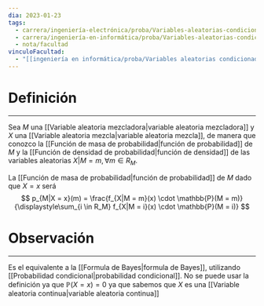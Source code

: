 ```yaml
---
dia: 2023-01-23
tags:
  - carrera/ingeniería-electrónica/proba/Variables-aleatorias-condicionadas
  - carrera/ingeniería-en-informática/proba/Variables-aleatorias-condicionadas
  - nota/facultad
vinculoFacultad:
  - "[[ingeniería en informática/proba/Variables aleatorias condicionadas/Resumen.md]]"
---
```

# Definición
---
Sea $M$ una [[Variable aleatoria mezcladora|variable aleatoria mezcladora]] y $X$ una [[Variable aleatoria mezcla|variable aleatoria mezcla]], de manera que conozco la [[Función de masa de probabilidad|función de probabilidad]] de $M$ y la [[Función de densidad de probabilidad|función de densidad]] de las variables aleatorias $X|M = m, \forall m \in R_M$.

La [[Función de masa de probabilidad|función de probabilidad]] de $M$ dado que $X = x$ será $$ p_{M|X = x}(m) = \frac{f_{X|M = m}(x) \cdot \mathbb{P}(M = m)}{\displaystyle\sum_{i \in R_M} f_{X|M = i}(x) \cdot \mathbb{P}(M = i)} $$

# Observación
---
Es el equivalente a la [[Formula de Bayes|formula de Bayes]], utilizando [[Probabilidad condicional|probabilidad condicional]]. No se puede usar la definición ya que $\mathbb{P}(X = x) = 0$ ya que sabemos que $X$ es una [[Variable aleatoria continua|variable aleatoria continua]]